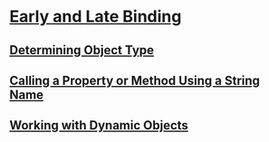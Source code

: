 # [Early and Late Binding](early-and-late-binding.md)
## [Determining Object Type](determining-object-type.md)
## [Calling a Property or Method Using a String Name](calling-a-property-or-method-using-a-string-name.md)
## [Working with Dynamic Objects](working-with-dynamic-objects.md)